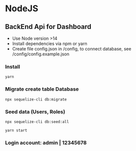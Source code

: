 # NodeJS

## BackEnd Api for Dashboard 
 - Use Node version >14
 - Install dependencies via npm or yarn
 - Create file config.json in /config, to connect database, see /config/config.example.json


### Install
```shell
yarn
```

###  Migrate create table Database
```shell
npx sequelize-cli db:migrate
```
### Seed data (Users, Roles)
```shell
npx sequelize-cli db:seed:all
```

```shell
yarn start
```
### Login account: admin | 12345678
